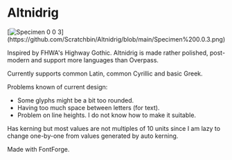 # Altnidrig

[![Specimen 0 0 3]([https://github.com/user-attachments/assets/e47bb2e3-5542-456a-a3a3-d91594bd975f](https://github.com/Scratchbin/Altnidrig/blob/main/Specimen%200.0.3.png))](https://github.com/Scratchbin/Altnidrig/blob/main/Specimen%200.0.3.png)


Inspired by FHWA's Highway Gothic. Altnidrig is made rather polished, post-modern and support more languages than Overpass.

Currently supports common Latin, common Cyrillic and basic Greek.

Problems known of current design:

- Some glyphs might be a bit too rounded.
- Having too much space between letters (for text).
- Problem on line heights. I do not know how to make it suitable.

Has kerning but most values are not multiples of 10 units since I am lazy to change one-by-one from values generated by auto kerning.

Made with FontForge.
